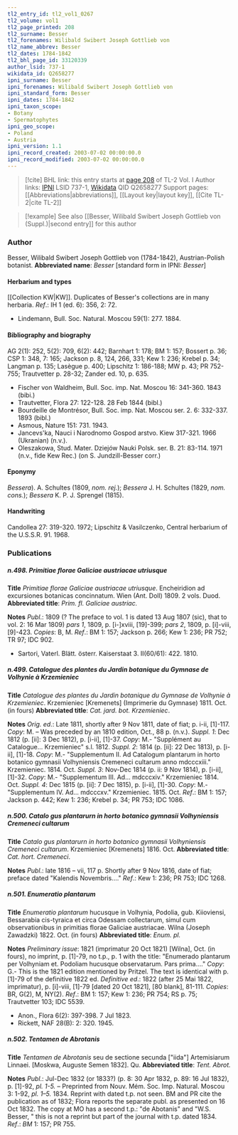 ```yaml
---
tl2_entry_id: tl2_vol1_0267
tl2_volume: vol1
tl2_page_printed: 208
tl2_surname: Besser
tl2_forenames: Wilibald Swibert Joseph Gottlieb von
tl2_name_abbrev: Besser
tl2_dates: 1784-1842
tl2_bhl_page_id: 33120339
author_lsid: 737-1
wikidata_id: Q2658277
ipni_surname: Besser
ipni_forenames: Wilibald Swibert Joseph Gottlieb von
ipni_standard_form: Besser
ipni_dates: 1784-1842
ipni_taxon_scope: 
- Botany
- Spermatophytes
ipni_geo_scope: 
- Poland
- Austria
ipni_version: 1.1
ipni_record_created: 2003-07-02 00:00:00.0
ipni_record_modified: 2003-07-02 00:00:00.0
---
```


> [!cite] BHL link: this entry starts at [page 208](https://www.biodiversitylibrary.org/page/33120339) of TL-2 Vol. I
> Author links: [IPNI](https://www.ipni.org/a/737-1) LSID 737-1, [Wikidata](https://www.wikidata.org/wiki/Q2658277) QID Q2658277
> Support pages: [[Abbreviations|abbreviations]], [[Layout key|layout key]], [[Cite TL-2|cite TL-2]]

> [!example] See also [[Besser, Wilibald Swibert Joseph Gottlieb von (Suppl.)|second entry]] for this author

### Author

Besser, Wilibald Swibert Joseph Gottlieb von (1784-1842), Austrian-Polish botanist. 
**Abbreviated name**: *Besser* \[standard form in IPNI: *Besser*\]

#### Herbarium and types

[[Collection KW|KW]]. Duplicates of Besser's collections are in many herbaria.
*Ref*.: IH 1 (ed. 6): 356, 2: 72.
- Lindemann, Bull. Soc. Natural. Moscou 59(1): 277. 1884.

#### Bibliography and biography

AG 2(1): 252, 5(2): 709, 6(2): 442; Barnhart 1: 178; BM 1: 157; Bossert p. 36; CSP 1: 348, 7: 165; Jackson p. 8, 124, 266, 331; Kew 1: 236; Krebel p. 34; Langman p. 135; Lasègue p. 400; Lipschitz 1: 186-188; MW p. 43; PR 752-755; Trautvetter p. 28-32; Zander ed. 10, p. 635.
- Fischer von Waldheim, Bull. Soc. imp. Nat. Moscou 16: 341-360. 1843 (bibi.)
- Trautvetter, Flora 27: 122-128. 28 Feb 1844 (bibl.)
- Bourdeille de Montrésor, Bull. Soc. imp. Nat. Moscou ser. 2. 6: 332-337. 1893 (bibl.)
- Asmous, Nature 151: 731. 1943.
- Jancevs'ka, Nauci i Narodnomo Gospod arstvo. Kiew 317-321. 1966 (Ukranian) (n.v.).
- Oleszakowa, Stud. Mater. Dziejów Nauki Polsk. ser. B. 21: 83-114. 1971 (n.v., fide Kew Rec.) (on S. Jundzill-Besser corr.)

#### Eponymy

*Bessera*). A. Schultes (1809, *nom. rej.*); *Bessera* J. H. Schultes (1829, *nom. cons.*); *Bessera* K. P. J. Sprengel (1815).

#### Handwriting

Candollea 27: 319-320. 1972; Lipschitz & Vasilczenko, Central herbarium of the U.S.S.R. 91. 1968.

### Publications

##### n.498. Primitiae florae Galiciae austriacae utriusque

**Title**
*Primitiae florae Galiciae austriacae utriusque*. Encheiridion ad excursiones botanicas concinnatum. Wien (Ant. Doll) 1809. 2 vols. Duod.
**Abbreviated title**: *Prim. fl. Galiciae austriac.*

**Notes**
*Publ*.: 1809 (? The preface to vol. 1 is dated 13 Aug 1807 (sic), that to vol. 2: 16 Mar 1809) *pars 1*, 1809, p. \[i-\]xviii, \[19\]-399; *pars 2*, 1809, p. \[i\]-viii, \[9\]-423. *Copies*: B, M.
*Ref*.: BM 1: 157; Jackson p. 266; Kew 1: 236; PR 752; TR 97; IDC 902.
- Sartori, Vaterl. Blätt. österr. Kaiserstaat 3. II(60/61): 422. 1810.

##### n.499. Catalogue des plantes du Jardin botanique du Gymnase de Volhynie à Krzemieniec

**Title**
*Catalogue des plantes du Jardin botanique du Gymnase de Volhynie à Krzemieniec*. Krzemieniec \[Kremenets\] (Imprimerie du Gymnase) 1811. Oct. (in fours)
**Abbreviated title**: *Cat. jard. bot. Krzemieniec*.

**Notes**
*Orig. ed*.: Late 1811, shortly after 9 Nov 1811, date of fiat; p. i-ii, \[1\]-117. *Copy*: M. – Was preceded by an 1810 edition, Oct., 88 p. (n.v.).
*Suppl. 1*: Dec 1812 (p. \[ii\]: 3 Dec 1812), p. \[i-ii\], \[1\]-37. *Copy*: M.- "Supplément au Catalogue... Krzemieniec" s.l. 1812.
*Suppl. 2*: 1814 (p. \[ii\]: 22 Dec 1813), p. \[i-ii\], \[1\]-18. *Copy*: M.- "Supplementum II. Ad Catalogum plantarum in horto botanico gymnasii Volhyniensis Cremeneci cultarum anno mdcccxiii." Krzemieniec. 1814. Oct.
*Suppl. 3*: Nov-Dec 1814 (p. ii: 9 Nov 1814), p. \[i-ii\], \[1\]-32. *Copy*: M.- "Supplementum III. Ad... mdcccxiv." Krzemieniec 1814. Oct.
*Suppl. 4*: Dec 1815 (p. \[ii\]: 7 Dec 1815), p. \[i-ii\], \[1\]-30. *Copy*: M.- "Supplementum IV. Ad... mdcccxv." Krzemieniec. 1815. Oct.
*Ref*.: BM 1: 157; Jackson p. 442; Kew 1: 236; Krebel p. 34; PR 753; IDC 1086.

##### n.500. Catalo gus plantarurn in horto botanico gymnasii Volhyniensis Cremeneci cultarum

**Title**
*Catalo gus plantarurn in horto botanico gymnasii Volhyniensis Cremeneci cultarum*. Krzemieniec \[Kremenets\] 1816. Oct.
**Abbreviated title**: *Cat. hort. Cremeneci*.

**Notes**
*Publ*.: late 1816 – vii, 117 p. Shortly after 9 Nov 1816, date of fiat; preface dated "Kalendis Novembris...."
*Ref*.: Kew 1: 236; PR 753; IDC 1268.

##### n.501. Enumeratio plantarum

**Title**
*Enumeratio plantarum* hucusque in Volhynia, Podolia, gub. Kiioviensi, Bessarabia cis-tyraica et circa Odessam collectarum, simul cum observationibus in primitias florae Galiciae austriacae. Wilna (Joseph Zawadzki) 1822. Oct. (in fours)
**Abbreviated title**: *Enum. pl.*

**Notes**
*Preliminary issue*: 1821 (imprimatur 20 Oct 1821) \[Wilna\], Oct. (in fours), no imprint, p. \[1\]-79, no t.p., p. 1 with the title: "Enumerado plantarum per Volhyniam et. Podoliam hucusque observatarum. Pars prima...." *Copy*: G.- This is the 1821 edition mentioned by Pritzel. The text is identical with p. \[1\]-79 of the definitive 1822 ed.
*Definitive ed*.: 1822 (after 25 Mai 1822, imprimatur), p. \[i\]-viii, \[1\]-79 \[dated 20 Oct 1821\], \[80 blank\], 81-111. *Copies*: BR, G(2), M, NY(2).
*Ref*.: BM 1: 157; Kew 1: 236; PR 754; RS p. 75; Trautvetter 103; IDC 5539.
- Anon., Flora 6(2): 397-398. 7 Jul 1823.
- Rickett, NAF 28(B): 2: 320. 1945.

##### n.502. Tentamen de Abrotanis

**Title**
*Tentamen de Abrotanis* seu de sectione secunda \["iida"\] Artemisiarum Linnaei. \[Moskwa, Auguste Semen 1832\]. Qu.
**Abbreviated title**: *Tent. Abrot.*

**Notes**
*Publ*.: Jul-Dec 1832 (or 1833?) (p. 8: 30 Apr 1832, p. 89: 16 Jul 1832), p. \[1\]-92, *pl. 1-5.* – Preprinted from Nouv. Mém. Soc. Imp. Natural. Moscou 3: 1-92, *pl. 1–5.* 1834. Reprint with dated t.p. not seen. BM and PR cite the publication as of 1832; Flora reports the separate publ. as presented on 16 Oct 1832. The copy at MO has a second t.p.: "de Abotanis" and "W.S. Besser, " this is not a reprint but part of the journal with t.p. dated 1834.
*Ref*.: *BM* 1: 157; PR 755.

